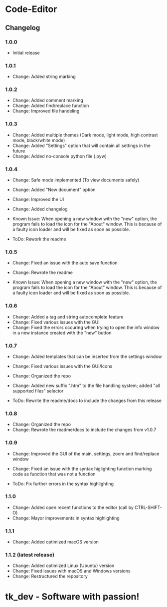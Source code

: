 # Code-Editor

## Changelog

### 1.0.0

- Initial release

### 1.0.1

- Change: Added string marking

### 1.0.2

- Change: Added comment marking
- Change: Added find/replace function
- Change: Improved file handeling

### 1.0.3

- Change: Added multiple themes (Dark mode, light mode, high contrast mode, black/white mode)
- Change: Added "Settings" option that will contain all settings in the future
- Change: Added no-console python file (.pyw)

### 1.0.4

- Change: Safe mode implemented (To view documents safely)
- Change: Added "New document" option
- Change: Improved the UI
- Change: Added changelog

- Known Issue: When opening a new window with the "new" option, the program fails to load the icon for the "About" window. This is because of a faulty icon loader and will be fixed as soon as possible.

- ToDo: Rework the readme

### 1.0.5

- Change: Fixed an issue with the auto save function
- Change: Rewrote the readme

- Known Issue: When opening a new window with the "new" option, the program fails to load the icon for the "About" window. This is because of a faulty icon loader and will be fixed as soon as possible.

### 1.0.6

- Change: Added a tag and string autocomplete feature
- Change: Fixed various issues with the GUI
- Change: Fixed the errors occuring when trying to open the info window in a new instance created with the "new" button

### 1.0.7

- Change: Added templates that can be inserted from the settings window
- Change: Fixed various issues with the GUI/Icons
- Change: Organized the repo
- Change: Added new suffix ".htm" to the file handling system; added "all supported files" selector

- ToDo: Rewrite the readme/docs to include the changes from this release

### 1.0.8

- Change: Organized the repo
- Change: Rewrote the readme/docs to include the changes from v1.0.7

### 1.0.9

- Change: Improved the GUI of the main, settings, zoom and find/replace window
- Change: Fixed an issue with the syntax higlighting function marking code as function that was not a function

- ToDo: Fix further errors in the syntax highlighting

### 1.1.0

- Change: Added open recent functions to the editor (call by CTRL-SHIFT-O)
- Change: Mayor improvements in syntax highlighting

### 1.1.1

- Change: Added optimized macOS version

### 1.1.2 (latest release)

- Change: Added optimized Linux (Ubuntu) version
- Change: Fixed issues with macOS and Windows versions
- Change: Restructured the repository

# tk_dev - Software with passion!
